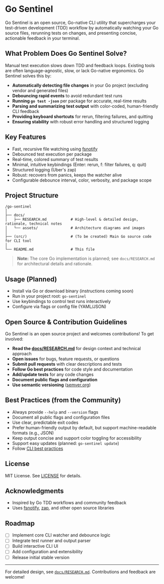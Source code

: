 # Go Sentinel

Go Sentinel is an open source, Go-native CLI utility that supercharges your test-driven development (TDD) workflow by automatically watching your Go source files, rerunning tests on changes, and presenting concise, actionable feedback in your terminal. 

## What Problem Does Go Sentinel Solve?

Manual test execution slows down TDD and feedback loops. Existing tools are often language-agnostic, slow, or lack Go-native ergonomics. Go Sentinel solves this by:
- **Automatically detecting file changes** in your Go project (excluding vendor and generated files)
- **Debouncing rapid events** to avoid redundant test runs
- **Running `go test -json`** per package for accurate, real-time results
- **Parsing and summarizing test output** with color-coded, human-friendly CLI feedback
- **Providing keyboard shortcuts** for rerun, filtering failures, and quitting
- **Ensuring stability** with robust error handling and structured logging

## Key Features
- Fast, recursive file watching using [fsnotify](https://github.com/fsnotify/fsnotify)
- Debounced test execution per package
- Real-time, colored summary of test results
- Minimal, intuitive keybindings (Enter: rerun, f: filter failures, q: quit)
- Structured logging (Uber's zap)
- Robust: recovers from panics, keeps the watcher alive
- Configurable debounce interval, color, verbosity, and package scope

## Project Structure

```
/go-sentinel
│
├── docs/
│   ├── RESEARCH.md           # High-level & detailed design, rationale, technical notes
│   └── assets/               # Architecture diagrams and images
│
├── (src/)                    # (To be created) Main Go source code for CLI tool
│
└── README.md                 # This file
```

> **Note:** The core Go implementation is planned; see `docs/RESEARCH.md` for architectural details and rationale.

## Usage (Planned)
- Install via Go or download binary (instructions coming soon)
- Run in your project root: `go-sentinel`
- Use keybindings to control test runs interactively
- Configure via flags or config file (YAML/JSON)

## Open Source & Contribution Guidelines
Go Sentinel is an open source project and welcomes contributions! To get involved:
- **Read the [docs/RESEARCH.md](docs/RESEARCH.md)** for design context and technical approach
- **Open issues** for bugs, feature requests, or questions
- **Submit pull requests** with clear descriptions and tests
- **Follow Go best practices** for code style and documentation
- **Add/update tests** for any code changes
- **Document public flags and configuration**
- **Use semantic versioning** ([semver.org](https://semver.org/))

## Best Practices (from the Community)
- Always provide `--help` and `--version` flags
- Document all public flags and configuration files
- Use clear, predictable exit codes
- Prefer human-friendly output by default, but support machine-readable formats (e.g., JSON)
- Keep output concise and support color toggling for accessibility
- Support easy updates (planned: `go-sentinel update`)
- Follow [CLI best practices](https://github.com/arturtamborski/cli-best-practices)

## License
MIT License. See [LICENSE](LICENSE) for details.

## Acknowledgments
- Inspired by Go TDD workflows and community feedback
- Uses [fsnotify](https://github.com/fsnotify/fsnotify), [zap](https://github.com/uber-go/zap), and other open source libraries

## Roadmap
- [ ] Implement core CLI watcher and debounce logic
- [ ] Integrate test runner and output parser
- [ ] Build interactive CLI UI
- [ ] Add configuration and extensibility
- [ ] Release initial stable version

---

For detailed design, see [`docs/RESEARCH.md`](docs/RESEARCH.md). Contributions and feedback are welcome!
